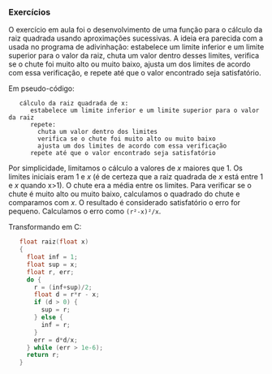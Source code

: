 ### Exercícios

O exercício em aula foi o desenvolvimento de uma função para o cálculo da raiz quadrada usando aproximações sucessivas.
A ideia era parecida com a usada no programa de adivinhação: estabelece um limite inferior e um limite superior para o valor da raiz, chuta um valor dentro desses limites, verifica se o chute foi muito alto ou muito baixo, ajusta um dos limites de acordo com essa verificação, e repete até que o valor encontrado seja satisfatório.

Em pseudo-código:
```
   cálculo da raiz quadrada de x:
      estabelece um limite inferior e um limite superior para o valor da raiz
      repete:
        chuta um valor dentro dos limites
        verifica se o chute foi muito alto ou muito baixo
        ajusta um dos limites de acordo com essa verificação
      repete até que o valor encontrado seja satisfatório
```
Por simplicidade, limitamos o cálculo a valores de *x* maiores que 1.
Os limites iniciais eram 1 e *x* (é de certeza que a raiz quadrada de *x* está entre 1 e *x* quando x>1).
O chute era a média entre os limites.
Para verificar se o chute é muito alto ou muito baixo, calculamos o quadrado do chute e comparamos com *x*.
O resultado é considerado satisfatório o erro for pequeno.
Calculamos o erro como `(r²-x)²/x`.

Transformando em C:
```c
   float raiz(float x)
   {
     float inf = 1;
     float sup = x;
     float r, err;
     do {
       r = (inf+sup)/2;
       float d = r*r - x;
       if (d > 0) {
         sup = r;
       } else {
         inf = r;
       }
       err = d*d/x;
     } while (err > 1e-6);
     return r;
   }
```
